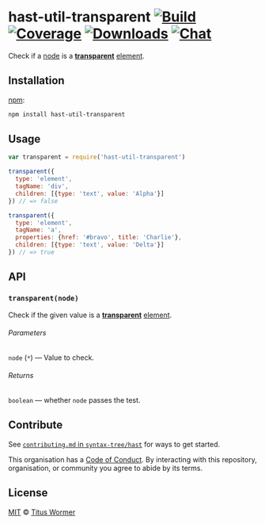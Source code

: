 # hast-util-transparent [![Build][build-badge]][build] [![Coverage][coverage-badge]][coverage] [![Downloads][downloads-badge]][downloads] [![Chat][chat-badge]][chat]

Check if a [node][] is a [**transparent**][spec] [element][].

## Installation

[npm][]:

```bash
npm install hast-util-transparent
```

## Usage

```javascript
var transparent = require('hast-util-transparent')

transparent({
  type: 'element',
  tagName: 'div',
  children: [{type: 'text', value: 'Alpha'}]
}) // => false

transparent({
  type: 'element',
  tagName: 'a',
  properties: {href: '#bravo', title: 'Charlie'},
  children: [{type: 'text', value: 'Delta'}]
}) // => true
```

## API

### `transparent(node)`

Check if the given value is a [**transparent**][spec] [element][].

###### Parameters

`node` (`*`) — Value to check.

###### Returns

`boolean` — whether `node` passes the test.

## Contribute

See [`contributing.md` in `syntax-tree/hast`][contributing] for ways to get
started.

This organisation has a [Code of Conduct][coc].  By interacting with this
repository, organisation, or community you agree to abide by its terms.

## License

[MIT][license] © [Titus Wormer][author]

<!-- Definition -->

[build-badge]: https://img.shields.io/travis/syntax-tree/hast-util-transparent.svg

[build]: https://travis-ci.org/syntax-tree/hast-util-transparent

[coverage-badge]: https://img.shields.io/codecov/c/github/syntax-tree/hast-util-transparent.svg

[coverage]: https://codecov.io/github/syntax-tree/hast-util-transparent

[downloads-badge]: https://img.shields.io/npm/dm/hast-util-transparent.svg

[downloads]: https://www.npmjs.com/package/hast-util-transparent

[chat-badge]: https://img.shields.io/badge/join%20the%20community-on%20spectrum-7b16ff.svg

[chat]: https://spectrum.chat/unified/rehype

[npm]: https://docs.npmjs.com/cli/install

[license]: license

[author]: https://wooorm.com

[node]: https://github.com/syntax-tree/hast#node

[element]: https://github.com/syntax-tree/hast#element

[spec]: https://html.spec.whatwg.org/#transparent-content-models

[contributing]: https://github.com/syntax-tree/hast/blob/master/contributing.md

[coc]: https://github.com/syntax-tree/hast/blob/master/code-of-conduct.md
